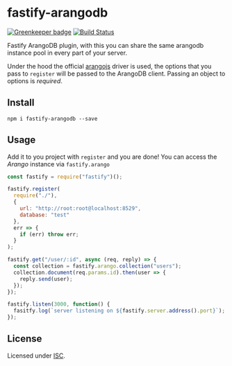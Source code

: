 # fastify-arangodb

[![Greenkeeper badge](https://badges.greenkeeper.io/timmak/fastify-arangodb.svg)](https://greenkeeper.io/)
[![Build Status](https://travis-ci.org/timmak/fastify-mongodb.svg?branch=master)](https://travis-ci.org/timmak/fastify-arangodb)

Fastify ArangoDB plugin, with this you can share the same arangodb instance pool in every part of your server.

Under the hood the official [arangojs](https://github.com/arangodb/arangoj) driver is used, the options that you pass to `register` will be passed to the ArangoDB client. Passing an object to options is _required_.

## Install

```
npm i fastify-arangodb --save
```

## Usage

Add it to you project with `register` and you are done!
You can access the _Arango_ instance via `fastify.arango`

```js
const fastify = require("fastify")();

fastify.register(
  require("./"),
  {
    url: "http://root:root@localhost:8529",
    database: "test"
  },
  err => {
    if (err) throw err;
  }
);

fastify.get("/user/:id", async (req, reply) => {
  const collection = fastify.arango.collection("users");
  collection.document(req.params.id).then(user => {
    reply.send(user);
  });
});

fastify.listen(3000, function() {
  fasitfy.log(`server listening on ${fastify.server.address().port}`);
});
```

## License

Licensed under [ISC](./LICENSE).
